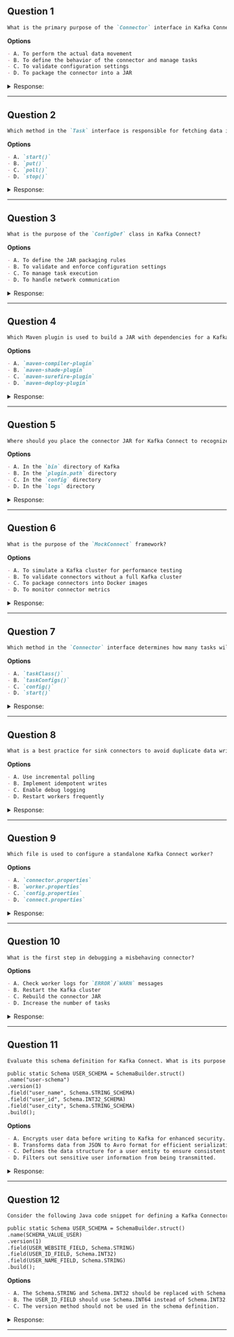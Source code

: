## Question 1

```markdown
What is the primary purpose of the `Connector` interface in Kafka Connect?  
```

**Options**
```markdown
- A. To perform the actual data movement  
- B. To define the behavior of the connector and manage tasks  
- C. To validate configuration settings  
- D. To package the connector into a JAR  
```

<details><summary>Response:</summary>

**Answer:** B

**Explanation:**

```markdown
The `Connector` interface defines the behavior of the connector and manages tasks, including specifying the task class and generating task configurations.  

- A. This is the role of the `Task` interface.  
- B. Correct. The `Connector` interface handles high-level connector behavior.  
- C. This is the role of `ConfigDef`.  
- D. Packaging is a build/deployment step, not handled by the `Connector` interface.  
```

</details>  

---  

## Question 2

```markdown
Which method in the `Task` interface is responsible for fetching data in a source connector?  
```  

**Options**
```markdown  
- A. `start()`  
- B. `put()`  
- C. `poll()`  
- D. `stop()`  
```  

<details><summary>Response:</summary>  

**Answer:** C

**Explanation:**

```markdown  
In source connectors, the `poll()` method fetches data and returns `SourceRecord` objects.  

- A. `start()` initializes the task but does not fetch data.  
- B. `put()` is used in sink connectors to write data.  
- C. Correct. `poll()` is the primary method for data retrieval in source tasks.  
- D. `stop()` cleans up resources but does not fetch data.  
```  

</details>  

---  

## Question 3

```markdown  
What is the purpose of the `ConfigDef` class in Kafka Connect?  
```  

**Options**
```markdown  
- A. To define the JAR packaging rules  
- B. To validate and enforce configuration settings  
- C. To manage task execution  
- D. To handle network communication  
```  

<details><summary>Response:</summary>  

**Answer:** B

**Explanation:**

```markdown  
`ConfigDef` validates and enforces configuration rules, ensuring required fields are present and values are correct.  

- A. Packaging is handled by build tools like Maven.  
- B. Correct. `ConfigDef` validates configurations.  
- C. Task execution is managed by the `Task` interface.  
- D. Network communication is handled by Kafka Connect internals.  
```  

</details>  

---  

## Question 4

```markdown  
Which Maven plugin is used to build a JAR with dependencies for a Kafka connector?  
```  

**Options**
```markdown  
- A. `maven-compiler-plugin`  
- B. `maven-shade-plugin`  
- C. `maven-surefire-plugin`  
- D. `maven-deploy-plugin`  
```  

<details><summary>Response:</summary>  

**Answer:** B

**Explanation:**

```markdown  
The `maven-shade-plugin` packages the connector and its dependencies into a single JAR.  

- A. This plugin compiles code but does not bundle dependencies.  
- B. Correct. The `shade` plugin creates an uber-JAR.  
- C. This plugin runs tests, not packaging.  
- D. This plugin deploys artifacts but does not bundle dependencies.  
```  

</details>  

---  

## Question 5

```markdown  
Where should you place the connector JAR for Kafka Connect to recognize it?  
```  

**Options**
```markdown  
- A. In the `bin` directory of Kafka  
- B. In the `plugin.path` directory  
- C. In the `config` directory  
- D. In the `logs` directory  
```  

<details><summary>Response:</summary>  

**Answer:** B

**Explanation:**

```markdown  
The `plugin.path` directory is where Kafka Connect looks for connector JARs.  

- A. The `bin` directory contains scripts, not plugins.  
- B. Correct. `plugin.path` is the designated location.  
- C. The `config` directory stores configuration files.  
- D. The `logs` directory contains log files.  
```  

</details>  

---  

## Question 6

```markdown  
What is the purpose of the `MockConnect` framework?  
```  

**Options**
```markdown  
- A. To simulate a Kafka cluster for performance testing  
- B. To validate connectors without a full Kafka cluster  
- C. To package connectors into Docker images  
- D. To monitor connector metrics  
```  

<details><summary>Response:</summary>  

**Answer:** B

**Explanation:**

```markdown  
`MockConnect` allows testing connectors in isolation without requiring a live Kafka cluster.  

- A. It is for functional testing, not performance.  
- B. Correct. It validates connectors in a mock environment.  
- C. Docker packaging is unrelated to `MockConnect`.  
- D. Metrics are handled by Kafka Connect's monitoring tools.  
```  

</details>  

---  

## Question 7

```markdown  
Which method in the `Connector` interface determines how many tasks will be created?  
```  

**Options**
```markdown  
- A. `taskClass()`  
- B. `taskConfigs()`  
- C. `config()`  
- D. `start()`  
```  

<details><summary>Response:</summary>  

**Answer:** B

**Explanation:**

```markdown  
`taskConfigs(int maxTasks)` generates configurations for each task, defining the parallelism.  

- A. `taskClass()` specifies the task implementation class.  
- B. Correct. `taskConfigs()` controls task count and configurations.  
- C. `config()` returns general connector settings.  
- D. `start()` initializes the connector but does not manage tasks.  
```  

</details>  

---  

## Question 8

```markdown  
What is a best practice for sink connectors to avoid duplicate data writes?  
```  

**Options**
```markdown  
- A. Use incremental polling  
- B. Implement idempotent writes  
- C. Enable debug logging  
- D. Restart workers frequently  
```  

<details><summary>Response:</summary>  

**Answer:** B

**Explanation:**

```markdown  
Idempotent writes ensure that duplicate operations do not result in duplicate data.  

- A. Incremental polling is for source connectors.  
- B. Correct. Idempotency prevents duplicates in sinks.  
- C. Debug logging helps troubleshoot but does not solve duplicates.  
- D. Restarting workers is not a solution for idempotency.  
```  

</details>  

---  

## Question 9

```markdown  
Which file is used to configure a standalone Kafka Connect worker?  
```  

**Options**
```markdown  
- A. `connector.properties`  
- B. `worker.properties`  
- C. `config.properties`  
- D. `connect.properties`  
```  

<details><summary>Response:</summary>  

**Answer:** B

**Explanation:**

```markdown  
`worker.properties` defines settings like `plugin.path` and broker connections for standalone mode.  

- A. `connector.properties` configures the connector, not the worker.  
- B. Correct. `worker.properties` is for standalone worker configuration.  
- C. `config.properties` is not a standard Kafka Connect file.  
- D. `connect.properties` is not a standard file.  
```  

</details>  

---  

## Question 10

```markdown  
What is the first step in debugging a misbehaving connector?  
```  

**Options**
```markdown  
- A. Check worker logs for `ERROR`/`WARN` messages  
- B. Restart the Kafka cluster  
- C. Rebuild the connector JAR  
- D. Increase the number of tasks  
```  

<details><summary>Response:</summary>  

**Answer:** A

**Explanation:**

```markdown  
Worker logs often contain actionable error messages or warnings.  

- A. Correct. Logs are the primary source of debugging information.  
- B. Restarting the cluster is unnecessary for most connector issues.  
- C. Rebuilding the JAR is unlikely to solve runtime issues.  
- D. Increasing tasks may exacerbate the problem.  
```  

</details>  

---

## Question 11

```markdown
Evaluate this schema definition for Kafka Connect. What is its purpose in a data integration pipeline?

public static Schema USER_SCHEMA = SchemaBuilder.struct()
.name("user-schema")
.version(1)
.field("user_name", Schema.STRING_SCHEMA)
.field("user_id", Schema.INT32_SCHEMA)
.field("user_city", Schema.STRING_SCHEMA)
.build();
```

**Options**
```markdown
- A. Encrypts user data before writing to Kafka for enhanced security.
- B. Transforms data from JSON to Avro format for efficient serialization.
- C. Defines the data structure for a user entity to ensure consistent data formatting.
- D. Filters out sensitive user information from being transmitted.
```

<details><summary>Response:</summary>

**Answer:** C

**Explanation:**

```markdown
This schema definition specifies the structure and types of data fields for a user entity, crucial for maintaining data integrity and consistency across systems during integration tasks.
```

</details>

---

## Question 12

```markdown
Consider the following Java code snippet for defining a Kafka Connector Schema. Identify the issue in the code and explain how to fix it.

public static Schema USER_SCHEMA = SchemaBuilder.struct()
.name(SCHEMA_VALUE_USER)
.version(1)
.field(USER_WEBSITE_FIELD, Schema.STRING)
.field(USER_ID_FIELD, Schema.INT32)
.field(USER_NAME_FIELD, Schema.STRING)
.build();
```

**Options**
```markdown
- A. The Schema.STRING and Schema.INT32 should be replaced with Schema.STRING_SCHEMA and Schema.INT32_SCHEMA, respectively.
- B. The USER_ID_FIELD should use Schema.INT64 instead of Schema.INT32.
- C. The version method should not be used in the schema definition.
```

<details><summary>Response:</summary>

**Answer:** A

**Explanation:**

```markdown
The issue in the provided Java code snippet is that the schema types Schema.STRING and Schema.INT32 are incorrectly specified. They should be replaced with Schema.STRING_SCHEMA and Schema.INT32_SCHEMA, respectively. The corrected schema definition should be:

public static Schema USER_SCHEMA = SchemaBuilder.struct()
.name(SCHEMA_VALUE_USER)
.version(1)
.field(USER_WEBSITE_FIELD, Schema.STRING_SCHEMA)
.field(USER_ID_FIELD, Schema.INT32_SCHEMA)
.field(USER_NAME_FIELD, Schema.STRING_SCHEMA)
.build();
```

</details>

---